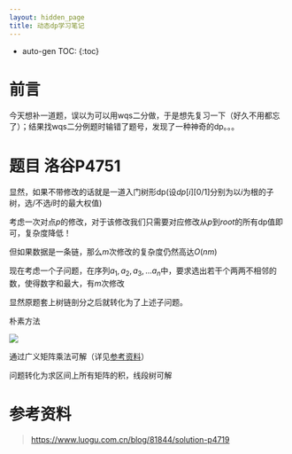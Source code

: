 ```yaml
---
layout: hidden_page
title: 动态dp学习笔记
---
```


* auto-gen TOC:
{:toc}
# 前言

今天想补一道题，误以为可以用wqs二分做，于是想先复习一下（好久不用都忘了）；结果找wqs二分例题时输错了题号，发现了一种神奇的dp。。。



# 题目 洛谷P4751

显然，如果不带修改的话就是一道入门树形dp(设$dp[i][0/1]$分别为以$i$为根的子树，选/不选$i$时的最大权值)

考虑一次对点$p$的修改，对于该修改我们只需要对应修改从$p$到$root$的所有dp值即可，复杂度降低！

但如果数据是一条链，那么$m$次修改的复杂度仍然高达$O(nm)$



现在考虑一个子问题，在序列$a_1,a_2,a_3,...a_n$中，要求选出若干个两两不相邻的数，使得数字和最大，有$m$次修改

显然原题套上树链剖分之后就转化为了上述子问题。

朴素方法

![](https://blog.chgtaxihe.top/resource/img/post/动态dp_1.PNG)

通过广义矩阵乘法可解（详见[参考资料](#参考资料)）

问题转化为求区间上所有矩阵的积，线段树可解



# 参考资料

> https://www.luogu.com.cn/blog/81844/solution-p4719